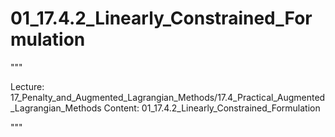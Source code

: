 # 01_17.4.2_Linearly_Constrained_Formulation

"""

Lecture: 17_Penalty_and_Augmented_Lagrangian_Methods/17.4_Practical_Augmented_Lagrangian_Methods
Content: 01_17.4.2_Linearly_Constrained_Formulation

"""

